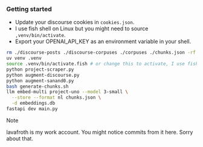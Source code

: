 ### Getting started

- Update your discourse cookies in `cookies.json`.
- I use fish shell on Linux but you might need to source `,venv/bin/activate`.
- Export your OPENAI_API_KEY as an environment variable in your shell.

```sh
rm ./discourse-posts ./discourse-corpuses ./corpuses ./chunks.json -rf
uv venv .venv
source .venv/bin/activate.fish # or change this to activate, I use fish
python project-scraper.py
python augment-discourse.py
python augment-sanand0.py
bash generate-chunks.sh
llm embed-multi project-uno --model 3-small \
  --store --format nl chunks.json \
  -d embeddings.db
fastapi dev main.py
```

> [!NOTE]
lavafroth is my work account. You might notice commits from it here. Sorry about that.

